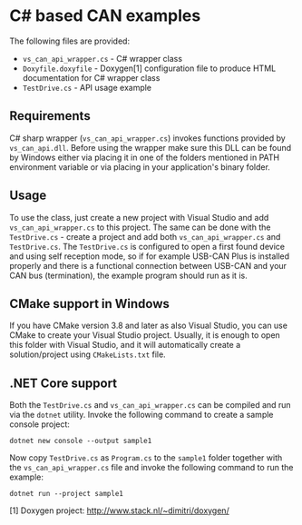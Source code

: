 # C# based CAN examples

The following files are provided:

* `vs_can_api_wrapper.cs` - C# wrapper class
* `Doxyfile.doxyfile` - Doxygen[1] configuration file to produce HTML
  documentation for C# wrapper class
* `TestDrive.cs` - API usage example

## Requirements

C# sharp wrapper (`vs_can_api_wrapper.cs`) invokes functions provided by
`vs_can_api.dll`. Before using the wrapper make sure this DLL can be
found by Windows either via placing it in one of the folders mentioned in
PATH environment variable or via placing in your application's binary
folder.

## Usage

To use the class, just create a new project with Visual Studio and add
`vs_can_api_wrapper.cs` to this project. The same can be done with
the `TestDrive.cs` - create a project and add both `vs_can_api_wrapper.cs` and
`TestDrive.cs`. The `TestDrive.cs` is configured to open a first found device
and using self reception mode, so if for example USB-CAN Plus is installed
properly and there is a functional connection between USB-CAN and your CAN bus
(termination), the example program should run as it is.

## CMake support in Windows

If you have CMake version 3.8 and later as also Visual Studio, you can use
CMake to create your Visual Studio project. Usually, it is enough to open this
folder with Visual Studio, and it will automatically create a solution/project
using `CMakeLists.txt` file.

## .NET Core support

Both the `TestDrive.cs` and `vs_can_api_wrapper.cs` can be compiled and run via
the `dotnet` utility. Invoke the following command to create a sample console
project:

    dotnet new console --output sample1

Now copy `TestDrive.cs` as `Program.cs` to the `sample1` folder together with
the `vs_can_api_wrapper.cs` file and invoke the following command to run the
example:

    dotnet run --project sample1
    
[1] Doxygen project: http://www.stack.nl/~dimitri/doxygen/
